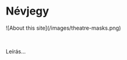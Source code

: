 <!-- ======================================================================
--- Search engine
title:          Névjegy
keywords:       névjegy
description:    A honlap névjegye.
--- Menu system
order:          100
text:           Névjegy
hidden:         false
umbel:          false
--- Page properties
id:             /about
document:       
layout:         
---$-left:         
======================================================================= -->

# Névjegy

<div class="text-center">
![About this site](/images/theatre-masks.png)
</div>

<p>&nbsp;</p>

Leírás...
